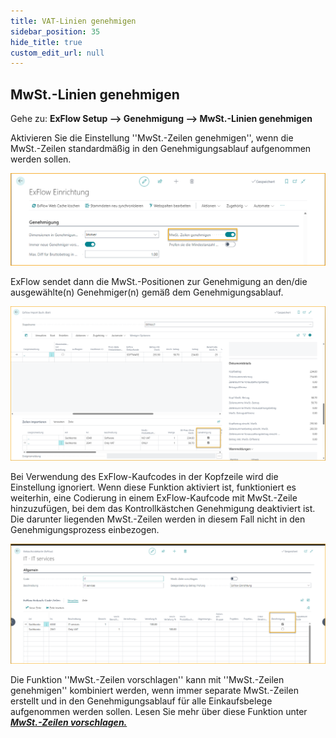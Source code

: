 ```yaml
---
title: VAT-Linien genehmigen
sidebar_position: 35
hide_title: true
custom_edit_url: null
---
```

## MwSt.-Linien genehmigen

Gehe zu: **ExFlow Setup --> Genehmigung --> MwSt.-Linien genehmigen** 

Aktivieren Sie die Einstellung ''MwSt.-Zeilen genehmigen'', wenn die MwSt.-Zeilen standardmäßig in den Genehmigungsablauf aufgenommen werden sollen.

![MwSt.-Linien genehmigen](./../../images/exflow-setup-approval-vat-lines-001.png)

ExFlow sendet dann die MwSt.-Positionen zur Genehmigung an den/die ausgewählte(n) Genehmiger(n) gemäß dem Genehmigungsablauf.

![MwSt.-Linien genehmigen](./../../images/exflow-setup-approval-vat-lines-004.png)

Bei Verwendung des ExFlow-Kaufcodes in der Kopfzeile wird die Einstellung ignoriert. Wenn diese Funktion aktiviert ist, funktioniert es weiterhin, eine Codierung in einem ExFlow-Kaufcode mit MwSt.-Zeile hinzuzufügen, bei dem das Kontrollkästchen Genehmigung deaktiviert ist. Die darunter liegenden MwSt.-Zeilen werden in diesem Fall nicht in den Genehmigungsprozess einbezogen.

![MwSt.-Linien genehmigen](./../../images/exflow-setup-approval-vat-lines-002.png)

Die Funktion ''MwSt.-Zeilen vorschlagen'' kann mit ''MwSt.-Zeilen genehmigen'' kombiniert werden, wenn immer separate MwSt.-Zeilen erstellt und in den Genehmigungsablauf für alle Einkaufsbelege aufgenommen werden sollen. Lesen Sie mehr über diese Funktion unter [***MwSt.-Zeilen vorschlagen.***](https://docs.exflow.cloud/business-central/docs/user-manual/business-functionality/propose-vat-lines)
